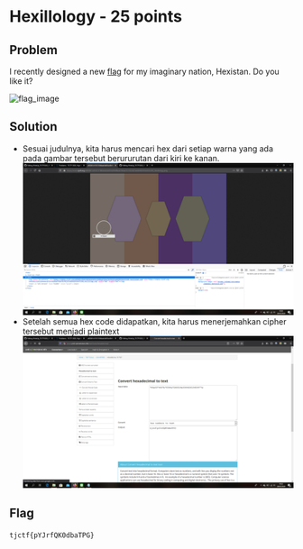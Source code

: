 # Hexillology - 25 points

## Problem
I recently designed a new [flag](https://static.tjctf.org/af83861c918131864a4e3df24c49d9bad766ae701f02387ee0698593b44f3390_Hexillology.png) for my imaginary nation, Hexistan. Do you like it?

![flag_image](https://static.tjctf.org/af83861c918131864a4e3df24c49d9bad766ae701f02387ee0698593b44f3390_Hexillology.png)


## Solution
- Sesuai judulnya, kita harus mencari hex dari setiap warna yang ada pada gambar tersebut berururutan dari kiri ke kanan.
![flag_image](https://github.com/fikrihaykal/WriteUp_TJCTF2020_05311840000006_FikriHaykal/blob/master/src/Hexillology1.png?raw=True)
- Setelah semua hex code didapatkan, kita harus menerjemahkan cipher tersebut menjadi plaintext
![flag_image](https://github.com/fikrihaykal/WriteUp_TJCTF2020_05311840000006_FikriHaykal/blob/master/src/Hexillology2.png?raw=True)

## Flag
```
tjctf{pYJrfQK0dbaTPG}
```
